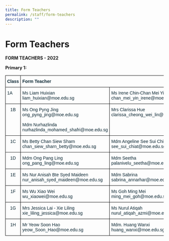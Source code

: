 ```yaml
---
title: Form Teachers
permalink: /staff/form-teachers
description: ""
---
```

# Form Teachers
**FORM TEACHERS - 2022**



**Primary 1:**

<style type="text/css">
.tg  {border-collapse:collapse;border-spacing:0;}
.tg td{border-color:black;border-style:solid;border-width:1px;font-family:Arial, sans-serif;font-size:14px;
  overflow:hidden;padding:10px 5px;word-break:normal;}
.tg th{border-color:black;border-style:solid;border-width:1px;font-family:Arial, sans-serif;font-size:14px;
  font-weight:normal;overflow:hidden;padding:10px 5px;word-break:normal;}
.tg .tg-7wcr{color:#0C2733;text-align:left;vertical-align:top}
.tg .tg-z01w{color:#0C2733;font-weight:bold;text-align:left;vertical-align:top}
.tg .tg-eohv{color:#0C2733;text-align:center;vertical-align:top}
</style>
<table class="tg">
<thead>
  <tr>
    <th class="tg-z01w">Class</th>
    <th class="tg-z01w" colspan="2">Form Teacher</th>
  </tr>
</thead>
<tbody>
  <tr>
    <td class="tg-7wcr">1A</td>
    <td class="tg-7wcr">Ms Liam Huixian<br>liam_huixian@moe.edu.sg</td>
    <td class="tg-7wcr">Ms Irene Chin-Chan Mei Yin<br>chan_mei_yin_irene@moe.edu.sg</td>
  </tr>
  <tr>
    <td class="tg-eohv">1B</td>
    <td class="tg-7wcr">Ms Ong Pyng Jing<br>ong_pyng_jing@moe.edu.sg<br><br>Mdm Nurhazlinda<br>nurhazlinda_mohamed_shafri@moe.edu.sg</td>
    <td class="tg-7wcr">Mrs Clarissa Hue<br>clarissa_cheong_wei_lin@moe.edu.sg</td>
  </tr>
  <tr>
    <td class="tg-eohv">1C</td>
    <td class="tg-7wcr">Ms Betty Chan Siew Sharn<br>chan_siew_sharn_betty@moe.edu.sg</td>
    <td class="tg-7wcr">Mdm Angeline See Sui Chiat<br>see_sui_chiat@moe.edu.sg</td>
  </tr>
  <tr>
    <td class="tg-eohv">1D</td>
    <td class="tg-7wcr">Mdm Ong Pang Ling<br>ong_pang_ling@moe.edu.sg</td>
    <td class="tg-7wcr">Mdm Seetha<br>palanivelu_seetha@moe.edu.sg</td>
  </tr>
  <tr>
    <td class="tg-eohv">1E</td>
    <td class="tg-7wcr">Ms Nur Anisah Bte Syed Maideen<br>nur_anisah_syed_maideen@moe.edu.sg</td>
    <td class="tg-7wcr">Mdm Sabrina<br>sabrina_annarhar@moe.edu.sg</td>
  </tr>
  <tr>
    <td class="tg-eohv">1F</td>
    <td class="tg-7wcr">Ms Wu Xiao Wei<br>wu_xiaowei@moe.edu.sg</td>
    <td class="tg-7wcr">Ms Goh Ming Mei<br>ming_mei_goh@moe.edu.sg</td>
  </tr>
  <tr>
    <td class="tg-eohv">1G</td>
    <td class="tg-7wcr">Mrs Jessica Lai - Xie Liling<br>xie_liling_jessica@moe.edu.sg</td>
    <td class="tg-7wcr">Ms Nurul Atiqah<br>nurul_atiqah_azmi@moe.edu.sg<br></td>
  </tr>
  <tr>
    <td class="tg-eohv"> 1H</td>
    <td class="tg-7wcr">Mr Yeow Soon Hao<br>yeow_Soon_Hao@moe.edu.sg </td>
    <td class="tg-7wcr">Mdm. Huang Wanxi<br>huang_wanxi@moe.edu.sg</td>
  </tr>
</tbody>
</table>